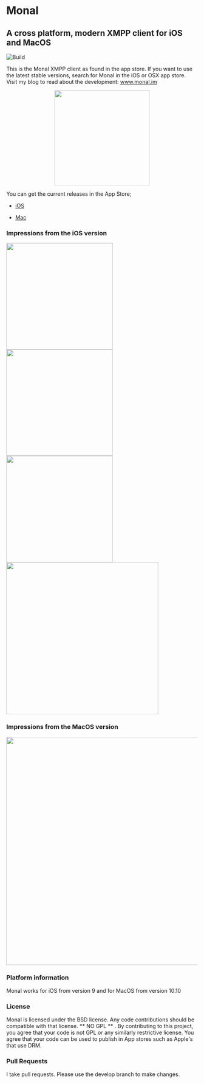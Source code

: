 # Monal
## A cross platform, modern XMPP client for iOS and MacOS
![Build](https://travis-ci.org/anurodhp/Monal.svg?branch=develop)

This is the Monal XMPP client as found in the app store.  If you want to  use the latest stable versions, search for Monal in the iOS or OSX app store. Visit my blog to read about the development: www.monal.im

<p align="center">
<img src ="https://monal.im/wp-content/uploads/2020/02/Simulator-Screen-Shot-iPhone-8-2020-02-17-at-15.58.26-1.png" width=250 >
</p>

You can get the current releases in the App Store;

* [iOS](https://itunes.apple.com/us/app/monal-free-xmpp-chat/id317711500?mt=8)

* [Mac](https://apps.apple.com/app/id1499227291?mt=12)

### Impressions from the iOS version

<img src="https://monal.im/wp-content/uploads/2020/02/Simulator-Screen-Shot-iPhone-8-2020-02-17-at-15.56.17-4.png" width="280">  <img src="https://monal.im/wp-content/uploads/2020/02/Simulator-Screen-Shot-iPhone-8-2020-02-17-at-14.59.51-1.png" width="280">
<img src="https://monal.im/wp-content/uploads/2020/02/Simulator-Screen-Shot-iPhone-8-2020-02-17-at-14.59.56-1.png" width="280">
<img src="https://monal.im/wp-content/uploads/2020/02/Simulator-Screen-Shot-iPad-Pro-12.9-inch-3rd-generation-2020-02-17-at-20.17.16-2-767x1024.png" width="400">

### Impressions from the MacOS version

<img src="https://monal.im/wp-content/uploads/2020/02/Screen-Shot-2020-02-15-at-10.28.38-PM-1.png" width="600">


### Platform information

Monal works for iOS from version 9 and for MacOS from version 10.10

### License
Monal is licensed under the BSD license. Any code contributions should be compatible with that license.  ** NO GPL ** .  By contributing to this project, you agree that your code is not GPL or any similarly restrictive license. You agree that your code can be used to publish in App stores such as Apple's that use DRM.

### Pull Requests
I take pull requests. Please  use the develop branch to make changes.
